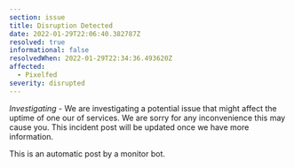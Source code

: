 ```yaml
---
section: issue
title: Disruption Detected
date: 2022-01-29T22:06:40.382787Z
resolved: true
informational: false
resolvedWhen: 2022-01-29T22:34:36.493620Z
affected:
  - Pixelfed
severity: disrupted
---
```

*Investigating* - We are investigating a potential issue that might affect the uptime of one our of services. We are sorry for any inconvenience this may cause you. This incident post will be updated once we have more information.

This is an automatic post by a monitor bot.
        